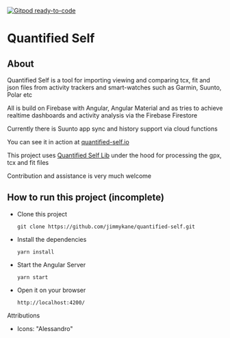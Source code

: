 [![Gitpod ready-to-code](https://img.shields.io/badge/Gitpod-ready--to--code-blue?logo=gitpod)](https://gitpod.io/#https://github.com/jimmykane/quantified-self)

Quantified Self
==============


About
-----

Quantified Self is a tool for importing viewing and comparing tcx, fit and json files from activity trackers
and smart-watches such as Garmin, Suunto, Polar etc

All is build on Firebase with Angular, Angular Material and as tries to achieve realtime dashboards and activity analysis via the Firebase Firestore

Currently there is Suunto app sync and history support via cloud functions

You can see it in action at [quantified-self.io](https://www.quantified-self.io/)

This project uses [Quantified Self Lib](https://github.com/jimmykane/quantified-self-lib) under the hood for processing the gpx, tcx and fit files


Contribution and assistance is very much welcome

How to run this project (incomplete)
-----------------------

- Clone this project

  `git clone https://github.com/jimmykane/quantified-self.git`
  
- Install the dependencies 

  `yarn install`
  
- Start the Angular Server
  
  `yarn start`
  
- Open it on your browser
 
  `http://localhost:4200/`
  



Attributions

- Icons: "Alessandro"
